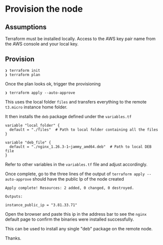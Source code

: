 # Provision the node 

## Assumptions

Terraform must be installed locally. Access to the AWS key pair name from the AWS console and your local key.

## Provision

```
❯ terraform init
❯ terraform plan
```

Once the plan looks ok, trigger the provisioning 

```
❯ terraform apply --auto-approve
```

This uses the local folder `files` and transfers everything to the remote `t3.micro` instance home folder.

It then installs the `deb` package defined under the `variables.tf` 

```
variable "local_folder" {
  default = "./files"  # Path to local folder containing all the files
}

variable "deb_file" {
  default = "./nginx_1.26.3-1~jammy_amd64.deb"  # Path to local DEB file
}
```

Refer to other variables in the `variables.tf` file and adjust accordingly.

Once complete, go to the three lines of the output of `terraform apply --auto-approve` should have the public Ip of the node created

```
Apply complete! Resources: 2 added, 0 changed, 0 destroyed.

Outputs:

instance_public_ip = "3.81.33.71"
```

Open the browser and paste this ip in the address bar to see the `nginx` default page to confirm the binaries were installed successfully.

This can be used to install any single "deb" package on the remote node.

Thanks.
